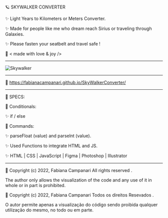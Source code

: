 🪐 SKYWALKER CONVERTER

✨ Light Years to Kilometers or Meters Converter. 

✨ Made for people like me who dream reach Sirius or traveling through Galaxies.
 
✨ Please fasten your seatbelt and travel safe ! 

🤎 < made with love & joy />

_________________________________________________________________________________________

![Skywalker](https://user-images.githubusercontent.com/113218619/202508147-d3182389-c72a-49c6-a1d2-a38c28be6653.png)

_________________________________________________________________________________________

🚀 https://fabianacampanari.github.io/SkyWalkerConverter/

_________________________________________________________________________________________

📌 SPECS:


💫 Conditionals:

✨ if / else

💫 Commands:

✨ parseFloat (value) and parselnt (value).

✨ Used Functions to integrate HTML and JS.

✨ HTML | CSS | JavaScript | Figma | Photoshop | Illustrator

_________________________________________________________________________________________

🚫 Copyright (c) 2022, Fabiana Campanari 
All rights reserved .

The author only allows the visualization of the code and any use of it in whole or in part  is prohibited.

🚫 Copyright (c) 2022, Fabiana Campanari
Todos os direitos Resevados .

O autor permite apenas a visualização do código sendo proibida qualquer utilização do mesmo, no todo ou em parte.







